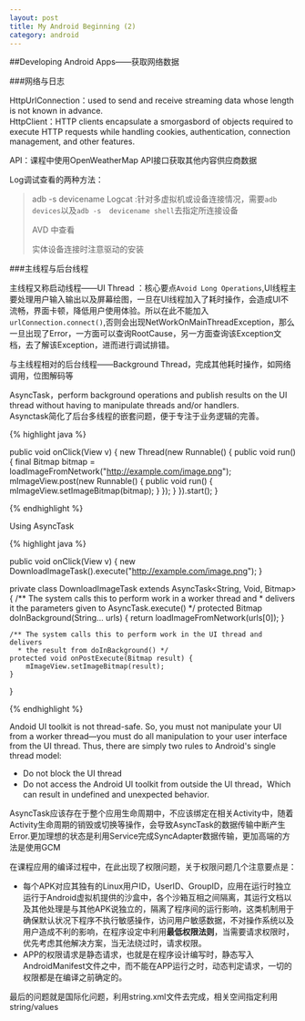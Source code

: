 ```yaml
---
layout: post
title: My Android Beginning (2)
category: android
---
```


##Developing Android Apps——获取网络数据

###网络与日志

HttpUrlConnection：used to send and receive streaming data whose length is not known in advance.       
HttpClient：HTTP clients encapsulate a smorgasbord of objects required to execute HTTP requests while handling cookies, authentication, connection management, and other features. 

API：课程中使用OpenWeatherMap API接口获取其他内容供应商数据

Log调试查看的两种方法：

> adb -s devicename Logcat  :针对多虚拟机或设备连接情况，需要`adb devices`以及`adb -s  devicename shell`去指定所连接设备
> 
> AVD 中查看
> 
> 实体设备连接时注意驱动的安装

###主线程与后台线程

主线程又称启动线程——UI Thread ：核心要点`Avoid Long Operations`,UI线程主要处理用户输入输出以及屏幕绘图，一旦在UI线程加入了耗时操作，会造成UI不流畅，界面卡顿，降低用户使用体验。所以在此不能加入`urlConnection.connect()`,否则会出现NetWorkOnMainThreadException，那么一旦出现了Error，一方面可以查询RootCause，另一方面查询该Exception文档，去了解该Exception，进而进行调试排错。

与主线程相对的后台线程——Background Thread，完成其他耗时操作，如网络调用，位图解码等

AsyncTask，perform background operations and publish results on the UI thread without having to manipulate threads and/or handlers.      
Asynctask简化了后台多线程的嵌套问题，便于专注于业务逻辑的完善。

{% highlight java %}

public void onClick(View v) {
    new Thread(new Runnable() {
        public void run() {
            final Bitmap bitmap = loadImageFromNetwork("http://example.com/image.png");
            mImageView.post(new Runnable() {
                public void run() {
                    mImageView.setImageBitmap(bitmap);
                }
            });
        }
    }).start();
}

{% endhighlight %}

Using AsyncTask

{% highlight java %}

public void onClick(View v) {
    new DownloadImageTask().execute("http://example.com/image.png");
}

private class DownloadImageTask extends AsyncTask<String, Void, Bitmap> {
    /** The system calls this to perform work in a worker thread and
      * delivers it the parameters given to AsyncTask.execute() */
    protected Bitmap doInBackground(String... urls) {
        return loadImageFromNetwork(urls[0]);
    }
    
    /** The system calls this to perform work in the UI thread and delivers
      * the result from doInBackground() */
    protected void onPostExecute(Bitmap result) {
        mImageView.setImageBitmap(result);
    }
}

{% endhighlight %}

Andoid UI toolkit is not thread-safe. So, you must not manipulate your UI from a worker thread—you must do all manipulation to your user interface from the UI thread. Thus, there are simply two rules to Android's single thread model:

* Do not block the UI thread          
* Do not access the Android UI toolkit from outside the UI thread，Which can result in undefined and unexpected behavior.      

AsyncTask应该存在于整个应用生命周期中，不应该绑定在相关Activity中，随着Activity生命周期的销毁或切换等操作，会导致AsyncTask的数据传输中断产生Error.更加理想的状态是利用Service完成SyncAdapter数据传输，更加高端的方法是使用GCM

在课程应用的编译过程中，在此出现了权限问题，关于权限问题几个注意要点是：

* 每个APK对应其独有的Linux用户ID，UserID、GroupID，应用在运行时独立运行于Android虚拟机提供的沙盒中，各个沙箱互相之间隔离，其运行文档以及其他处理是与其他APK说独立的，隔离了程序间的运行影响，这类机制用于确保默认状况下程序不执行敏感操作，访问用户敏感数据，不对操作系统以及用户造成不利的影响，在程序设定中利用**最低权限法则**，当需要请求权限时，优先考虑其他解决方案，当无法绕过时，请求权限。
* APP的权限请求是静态请求，也就是在程序设计编写时，静态写入AndroidManifest文件之中，而不能在APP运行之时，动态判定请求，一切的权限都是在编译之前确定的。

最后的问题就是国际化问题，利用string.xml文件去完成，相关空间指定利用string/values






